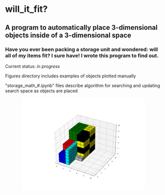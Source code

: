 # will_it_fit?

## A program to automatically place 3-dimensional objects inside of a 3-dimensional space
### Have you ever been packing a storage unit and wondered: will all of my items fit? I sure have! I wrote this program to find out.

Current status: *in progress*

Figures directory includes examples of objects plotted manually

"storage_math_#.ipynb" files describe algorithm for searching and updating search space as objects are placed

<p align="center">
  <img src="Figures/Figure_3.png" width="400" height="300">
</p>
